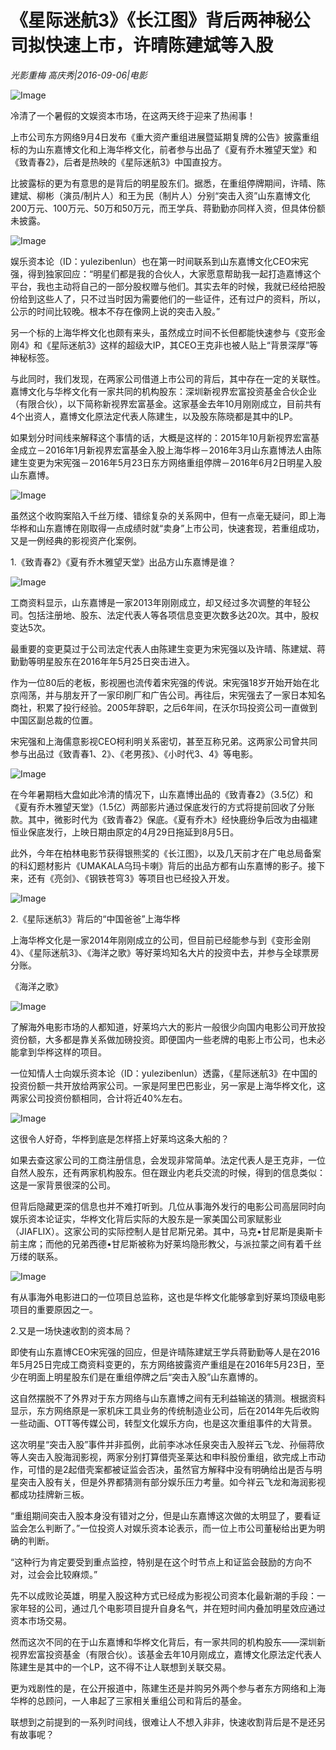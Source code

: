 # 《星际迷航3》《长江图》背后两神秘公司拟快速上市，许晴陈建斌等入股

*光影重梅 高庆秀|2016-09-06|电影*

![Image](http://static.ylzbl.com/uploads/ueditor/php/upload/image/20170728/1501226238339191.jpg)

冷清了一个暑假的文娱资本市场，在这两天终于迎来了热闹事！

上市公司东方网络9月4日发布《重大资产重组进展暨延期复牌的公告》披露重组标的为山东嘉博文化和上海华桦文化，前者参与出品了《夏有乔木雅望天堂》和《致青春2》，后者是热映的《星际迷航3》中国直投方。

比披露标的更为有意思的是背后的明星股东们。据悉，在重组停牌期间，许晴、陈建斌、柳彬（演员/制片人）和王为民（制片人）分别“突击入资”山东嘉博文化200万元、100万元、50万和50万元，而王学兵、蒋勤勤亦同样入资，但具体份额未披露。

![Image](http://p2.pstatp.com/large/31ce0002075b42d0ea1e)

娱乐资本论（ID：yulezibenlun）也在第一时间联系到山东嘉博文化CEO宋宪强，得到独家回应：“明星们都是我的合伙人，大家愿意帮助我一起打造嘉博这个平台，我也主动将自己的一部分股权赠与他们。其实去年的时候，我就已经给把股份给到这些人了，只不过当时因为需要他们的一些证件，还有过户的资料，所以，公示的时间比较晚。根本不存在像网上说的突击入股。”

另一个标的上海华桦文化也颇有来头，虽然成立时间不长但都能快速参与《变形金刚4》和《星际迷航3》这样的超级大IP，其CEO王克非也被人贴上“背景深厚”等神秘标签。

与此同时，我们发现，在两家公司借道上市公司的背后，其中存在一定的关联性。嘉博文化与华桦文化有一家共同的机构股东：深圳新视界宏富投资基金合伙企业（有限合伙），以下简称新视界宏富基金。这家基金去年10月刚刚成立，目前共有4个出资人，嘉博文化原法定代表人陈建生，以及股东陈晓都是其中的LP。

如果划分时间线来解释这个事情的话，大概是这样的：2015年10月新视界宏富基金成立－2016年1月新视界宏富基金入股上海华桦－2016年3月山东嘉博法人由陈建生变更为宋宪强－2016年5月23日东方网络重组停牌－2016年6月2日明星入股山东嘉博。

![Image](http://p2.pstatp.com/large/31ce0002075a5673e807)

虽然这个收购案陷入千丝万缕、错综复杂的关系网中，但有一点毫无疑问，即上海华桦和山东嘉博在刚取得一点成绩时就“卖身”上市公司，快速套现，若重组成功，又是一例经典的影视资产化案例。

1.《致青春2》《夏有乔木雅望天堂》出品方山东嘉博是谁？

![Image](http://p2.pstatp.com/large/31d000036db7c7d57142)

工商资料显示，山东嘉博是一家2013年刚刚成立，却又经过多次调整的年轻公司。包括注册地、股东、法定代表人等各项信息变更次数多达20次。其中，股权变达5次。

最重要的变更莫过于公司法定代表人由陈建生变更为宋宪强以及许晴、陈建斌、蒋勤勤等明星股东在2016年年5月25日突击进入。

作为一位80后的老板，影视圈也流传着宋宪强的传说。宋宪强18岁开始开始在北京闯荡，并与朋友开了一家印刷厂和广告公司。再往后，宋宪强去了一家日本知名商社，积累了投行经验。2005年辞职，之后6年间，在沃尔玛投资公司一直做到中国区副总裁的位置。

宋宪强和上海儒意影视CEO柯利明关系密切，甚至互称兄弟。这两家公司曾共同参与出品过《致青春1、2》、《老男孩》、《小时代3、4》等电影。

![Image](http://p1.pstatp.com/large/31ca00021199f08693b1)

在今年暑期档大盘如此冷清的情况下，山东嘉博出品的《致青春2》（3.5亿）和《夏有乔木雅望天堂》（1.5亿）两部影片通过保底发行的方式将提前回收了分账款。其中，微影时代为《致青春2》保底。《夏有乔木》经快鹿纷争后改为由福建恒业保底发行，上映日期由原定的4月29日拖延到8月5日。

此外，今年在柏林电影节获得银熊奖的《长江图》，以及几天前才在广电总局备案的科幻题材影片《UMAKALA乌玛卡喇》背后的出品方都有山东嘉博的影子。接下来，还有《亮剑》、《钢铁苍穹3》等项目也已经投入开发。

![Image](http://p2.pstatp.com/large/31d000036db86e32fc46)

2.《星际迷航3》背后的“中国爸爸”上海华桦

上海华桦文化是一家2014年刚刚成立的公司，但目前已经能参与到《变形金刚4》、《星际迷航3》、《海洋之歌》等好莱坞知名大片的投资中去，并参与全球票房分账。

《海洋之歌》

![Image](http://p2.pstatp.com/large/31d000036db97e934e66)

了解海外电影市场的人都知道，好莱坞六大的影片一般很少向国内电影公司开放投资份额，大多都是靠关系做加磅投资。即便国内一些老牌的电影上市公司，也未必能拿到华桦这样的项目。

一位知情人士向娱乐资本论（ID：yulezibenlun）透露，《星际迷航3》在中国的投资份额一共开放给两家公司。一家是阿里巴巴影业，另一家是上海华桦文化，这两家公司投资份额相同，合计将近40%左右。

![Image](http://p2.pstatp.com/large/31ce0002075c436cb01b)

这很令人好奇，华桦到底是怎样搭上好莱坞这条大船的？

如果去查这家公司的工商注册信息，会发现非常简单。法定代表人是王克非，一位自然人股东，还有两家机构股东。但在跟业内老兵交流的时候，得到的信息类似：这是一家背景很深的公司。

但背后隐藏更深的信息也并不难打听到。几位从事海外发行的电影公司高层同时向娱乐资本论证实，华桦文化背后实际的大股东是一家美国公司家赋影业（JIAFLIX）。这家公司的实际控制人是甘尼斯兄弟。其中，马克•甘尼斯是奥斯卡前主席；而他的兄弟西德•甘尼斯被称为好莱坞隐形教父，与派拉蒙之间有着千丝万缕的联系。

![Image](http://p3.pstatp.com/large/31ca0002119a5254d35d)

有从事海外电影进口的一位项目总监称，这也是华桦文化能够拿到好莱坞顶级电影项目的重要原因之一。

2.又是一场快速收割的资本局？

即使有山东嘉博CEO宋宪强的回应，但是许晴陈建斌王学兵蒋勤勤等人是在2016年5月25日完成工商资料变更的，东方网络披露资产重组是在2016年5月23日，至少在明面上明星股东们是在重组停牌之后“突击入股”山东嘉博的。

这自然摆脱不了外界对于东方网络与山东嘉博之间有无利益输送的猜测。根据资料显示，东方网络原是一家机床工具业务的传统制造业公司，后在2014年先后收购一些动画、OTT等传媒公司，转型文化娱乐方向，也是这次重组事件的大背景。

这次明星“突击入股”事件并非孤例，此前李冰冰任泉突击入股祥云飞龙、孙俪蒋欣等人突击入股海润影视，两家分别打算借壳圣莱达和申科股份重组，欲完成上市动作，可惜的是2起借壳案都被证监会否决，虽然官方解释中没有明确给出是否与明星突击入股有关，但是外界都猜测有部分娱乐压力考量。如今祥云飞龙和海润影视都成功挂牌新三板。

“重组期间突击入股本身没有错对之分，但是山东嘉博这次做的太明显了，要看证监会怎么判断了。”一位投资人对娱乐资本论表示，而一位上市公司董秘给出更为明确的判断。

“这种行为肯定要受到重点监控，特别是在这个时节点上和证监会鼓励的方向不对，过会会比较麻烦。”

先不以成败论英雄，明星入股这种方式已经成为影视公司资本化最新潮的手段：一家年轻的公司，通过几个电影项目提升自身名气，并在短时间内叠加明星效应通过资本市场交易。

然而这次不同的在于山东嘉博和华桦文化背后，有一家共同的机构股东——深圳新视界宏富投资基金（有限合伙）。该基金去年10月刚成立，嘉博文化原法定代表人陈建生是其中的一个LP，这不得不让人联想到关联交易。

更为戏剧性的是，在公开报道中，陈建生还是并购另外两个参与者东方网络和上海华桦的总顾问，一人串起了三家相关重组公司和背后的基金。

联想到之前提到的一系列时间线，很难让人不想入非非，快速收割背后是不是还另有故事呢？

